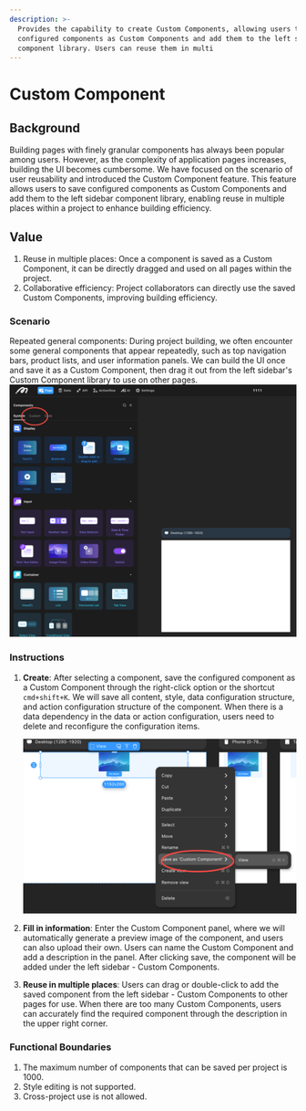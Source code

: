 ```yaml
---
description: >-
  Provides the capability to create Custom Components, allowing users to save
  configured components as Custom Components and add them to the left sidebar
  component library. Users can reuse them in multi
---
```


# Custom Component

## Background

Building pages with finely granular components has always been popular among users. However, as the complexity of application pages increases, building the UI becomes cumbersome. We have focused on the scenario of user reusability and introduced the Custom Component feature. This feature allows users to save configured components as Custom Components and add them to the left sidebar component library, enabling reuse in multiple places within a project to enhance building efficiency.

## Value

1. Reuse in multiple places: Once a component is saved as a Custom Component, it can be directly dragged and used on all pages within the project.
2. Collaborative efficiency: Project collaborators can directly use the saved Custom Components, improving building efficiency.

### Scenario

Repeated general components: During project building, we often encounter some general components that appear repeatedly, such as top navigation bars, product lists, and user information panels. We can build the UI once and save it as a Custom Component, then drag it out from the left sidebar's Custom Component library to use on other pages. ![](../.gitbook/assets/customCP.png)

### Instructions

1.  **Create**: After selecting a component, save the configured component as a Custom Component through the right-click option or the shortcut `cmd+shift+K`. We will save all content, style, data configuration structure, and action configuration structure of the component. When there is a data dependency in the data or action configuration, users need to delete and reconfigure the configuration items.

    ![](../.gitbook/assets/addcustomCP.png)
2. **Fill in information**: Enter the Custom Component panel, where we will automatically generate a preview image of the component, and users can also upload their own. Users can name the Custom Component and add a description in the panel. After clicking save, the component will be added under the left sidebar - Custom Components.
3. **Reuse in multiple places**: Users can drag or double-click to add the saved component from the left sidebar - Custom Components to other pages for use. When there are too many Custom Components, users can accurately find the required component through the description in the upper right corner.

### Functional Boundaries

1. The maximum number of components that can be saved per project is 1000.
2. Style editing is not supported.
3. Cross-project use is not allowed.
